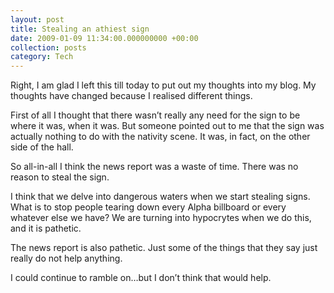 ```yaml
---
layout: post
title: Stealing an athiest sign
date: 2009-01-09 11:34:00.000000000 +00:00
collection: posts
category: Tech
---
```


Right, I am glad I left this till today to put out my thoughts into my blog. My thoughts have changed because I realised different things.

First of all I thought that there wasn’t really any need for the sign to be where it was, when it was. But someone pointed out to me that the sign was actually nothing to do with the nativity scene. It was, in fact, on the other side of the hall.

So all-in-all I think the news report was a waste of time. There was no reason to steal the sign.

I think that we delve into dangerous waters when we start stealing signs. What is to stop people tearing down every Alpha billboard or every whatever else we have? We are turning into hypocrytes when we do this, and it is pathetic.

The news report is also pathetic. Just some of the things that they say just really do not help anything.

I could continue to ramble on…but I don’t think that would help.

